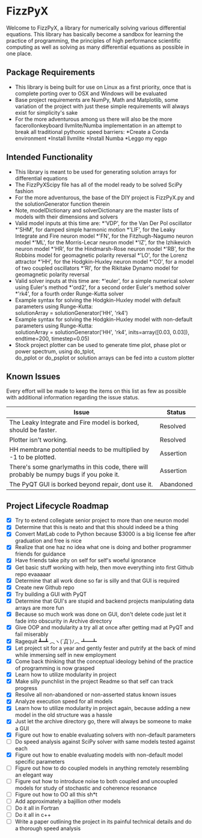 # FizzPyX

Welcome to FizzPyX, a library for numerically solving various differential equations. This library
has basically become a sandbox for learning the practice of programming, the principles of high 
performance scientific computing as well as solving as many differential equations as possible in 
one place.

## Package Requirements

* This library is being built for use on Linux as a first priority, once that is complete porting
over to OSX and Windows will be evaluated
* Base project requirements are NumPy, Math and Matplotlib, some variation of the project with just these
simple requirements will always exist for simplicity's sake
* For the more adventurous among us there will also be the more facerollonkeyboard llvmlite/Numba implementation
in an attempt to break all traditional pythonic speed barriers:
    *Create a Conda environment
    *Install llvmlite
    *Install Numba
    *Leggo my eggo

## Intended Functionality
* This library is meant to be used for generating solution arrays for differential equations
* The FizzPyXScipy file has all of the model ready to be solved SciPy fashion 
* For the more adventurous, the base of the DIY project is FizzPyX.py and the solutionGenerator function therein
* Note, modelDictionary and solverDictionary are the master lists of models with their dimensions and solvers
* Valid model inputs at this time are:
    *'VDP', for the Van Der Pol oscillator
    *'SHM', for damped simple harmonic motion
    *'LIF', for the Leaky Integrate and Fire neuron model
    *'FN', for the Fitzhugh-Nagumo neuron model
    *'ML', for the Morris-Lecar neuron model
    *'IZ', for the Izhikevich neuron model
    *'HR', for the Hindmarsh-Rose neuron model
    *'RB', for the Robbins model for geomagnetic polarity reversal
    *'LO', for the Lorenz attractor
    *'HH', for the Hodgkin-Huxley neuron model
    *'CO', for a model of two coupled oscillators
    *'RI', for the Rikitake Dynamo model for geomagnetic polarity reversal 
* Valid solver inputs at this time are:
    *'euler', for a simple numerical solver using Euler's method
    *'ord2', for a second order Euler's method solver
    *'rk4', for a fourth order Runge-Kutta solver  
* Example syntax for solving the Hodgkin-Huxley model with default parameters using Runge-Kutta:  
    solutionArray = solutionGenerator('HH', 'rk4')
* Example syntax for solving the Hodgkin-Huxley model with non-default parameters using Runge-Kutta:  
    solutionArray = solutionGenerator('HH', 'rk4', inits=array([0.03, 0.03]), endtime=200, timestep=0.05)
* Stock project plotter can be used to generate time plot, phase plot or power spectrum, using do_tplot,  
do_pplot or do_psplot or solution arrays can be fed into a custom plotter

## Known Issues
Every effort will be made to keep the items on this list as few as possible with additional information regarding the issue status.

Issue | Status
------------ | -------------
The Leaky Integrate and Fire model is borked, should be faster.                           | Resolved
Plotter isn't working.                                                                    | Resolved
HH membrane potential needs to be multiplied by -1 to be plotted.                         | Assertion
There's some gnarlymaths in this code, there will probably be numpy bugs if you poke it.  | Assertion
The PyQT GUI is borked beyond repair, dont use it.                                        | Abandoned

## Project Lifecycle Roadmap
* [x] Try to extend collegiate senior project to more than one neuron model
* [x] Determine that this is neato and that this should indeed be a thing
* [x] Convert MatLab code to Python because $3000 is a big license fee after graduation and free is nice
* [x] Realize that one haz no idea what one is doing and bother programmer friends for guidance
* [x] Have friends take pity on self for self's woeful ignorance 
* [x] Get basic stuff working with help, then move everything into first Github repo evaaaaar
* [x] Determine that all work done so far is silly and that GUI is required
* [x] Create new Github repo
* [x] Try building a GUI with PyQT
* [x] Determine that GUI's are stupid and backend projects manipulating data arrays are more fun
* [x] Because so much work was done on GUI, don't delete code just let it fade into obscurity in Archive directory
* [x] Give OOP and modularity a try all at once after getting mad at PyQT and fail miserably
* [x] Ragequit ┻━┻ ︵ヽ(`Д´)ﾉ︵﻿ ┻━┻
* [x] Let project sit for a year and gently fester and putrify at the back of mind while immersing self in new employment
* [x] Come back thinking that the conceptual ideology behind of the practice of programming is now grasped 
* [x] Learn how to utilize modularity in project
* [x] Make silly punchlist in the project Readme so that self can track progress
* [x] Resolve all non-abandoned or non-asserted status known issues
* [x] Analyze execution speed for all models
* [x] Learn how to utilize modularity in project again, because adding a new model in the old structure was a hassle
* [x] Just let the archive directory go, there will always be someone to make a GUI
* [x] Figure out how to enable evaluating solvers with non-default parameters
* [ ] Do speed analysis against SciPy solver with same models tested against each
* [x] Figure out how to enable evaluating models with non-default model specific parameters
* [ ] Figure out how to do coupled models in anything remotely resembling an elegant way
* [ ] Figure out how to introduce noise to both coupled and uncoupled models for study of stochastic and coherence resonance
* [ ] Figure out how to OO all this sh*t
* [ ] Add approximately a bajillion other models
* [ ] Do it all in Fortran 
* [ ] Do it all in c++
* [ ] Write a paper outlining the project in its painful technical details and do a thorough speed analysis